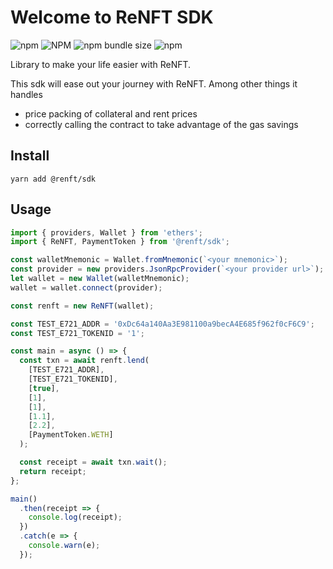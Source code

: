 # Welcome to ReNFT SDK

![npm](https://img.shields.io/npm/v/@renft/sdk?style=for-the-badge)
![NPM](https://img.shields.io/npm/l/@renft/sdk?style=for-the-badge)
![npm bundle size](https://img.shields.io/bundlephobia/min/@renft/sdk?style=for-the-badge)
![npm](https://img.shields.io/npm/dm/@renft/sdk?style=for-the-badge)

Library to make your life easier with ReNFT.

This sdk will ease out your journey with ReNFT. Among other things it handles

- price packing of collateral and rent prices
- correctly calling the contract to take advantage of the gas savings

## Install

`yarn add @renft/sdk`

## Usage

```javascript
import { providers, Wallet } from 'ethers';
import { ReNFT, PaymentToken } from '@renft/sdk';

const walletMnemonic = Wallet.fromMnemonic(`<your mnemonic>`);
const provider = new providers.JsonRpcProvider(`<your provider url>`);
let wallet = new Wallet(walletMnemonic);
wallet = wallet.connect(provider);

const renft = new ReNFT(wallet);

const TEST_E721_ADDR = '0xDc64a140Aa3E981100a9becA4E685f962f0cF6C9';
const TEST_E721_TOKENID = '1';

const main = async () => {
  const txn = await renft.lend(
    [TEST_E721_ADDR],
    [TEST_E721_TOKENID],
    [true],
    [1],
    [1],
    [1.1],
    [2.2],
    [PaymentToken.WETH]
  );

  const receipt = await txn.wait();
  return receipt;
};

main()
  .then(receipt => {
    console.log(receipt);
  })
  .catch(e => {
    console.warn(e);
  });
```
